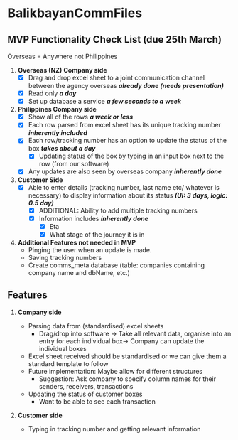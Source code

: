 # BalikbayanCommFiles

## MVP Functionality Check List (due 25th March)
Overseas = Anywhere not Philippines

1. **Overseas (NZ) Company side**
	- [x] Drag and drop excel sheet to a joint communication channel between the agency overseas **_already done (needs presentation)_**
	- [x] Read only **_a day_**
	- [x] Set up database a service **_a few seconds to a week_**

2. **Philippines Company side**
	- [x] Show all of the rows **_a week or less_**
	- [x] Each row parsed from excel sheet has its unique tracking number **_inherently included_**
	- [x] Each row/tracking number has an option to update the status of the box **_takes about a day_**
		- [x] Updating status of the box by typing in an input box next to the row (from our software) 
	- [x] Any updates are also seen by overseas company **_inherently done_**
	
3. **Customer Side**
	- [x] Able to enter details (tracking number, last name etc/ whatever is necessary) to display information about its status **_(UI: 3 days, logic: 0.5 day)_**
		- [x] ADDITIONAL: Ability to add multiple tracking numbers
		- [x] Information includes **_inherently done_**
			- [x] Eta
			- [x] What stage of the journey it is in
			
4. **Additional Features not needed in MVP**
	- Pinging the user when an update is made.
	- Saving tracking numbers
	- Create comms_meta database (table: companies containing company name and dbName, etc.)

## Features
1. **Company side**
	- Parsing data from (standardised) excel sheets
		- Drag/drop into software → Take all relevant data, organise into an entry for each individual box→ Company can update the individual boxes
	- Excel sheet received should be standardised or we can give them a standard template to follow
	- Future implementation: Maybe allow for different structures
		- Suggestion: Ask company to specify column names for their senders, receivers, transactions
	- Updating the status of customer boxes
		- Want to be able to see each transaction
		
2. **Customer side**
	- Typing in tracking number and getting relevant information
	
